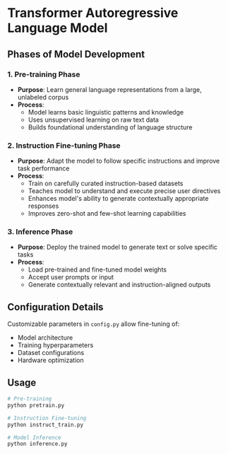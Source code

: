 # Transformer Autoregressive Language Model

## Phases of Model Development

### 1. Pre-training Phase
- **Purpose**: Learn general language representations from a large, unlabeled corpus
- **Process**: 
  - Model learns basic linguistic patterns and knowledge
  - Uses unsupervised learning on raw text data
  - Builds foundational understanding of language structure

### 2. Instruction Fine-tuning Phase
- **Purpose**: Adapt the model to follow specific instructions and improve task performance
- **Process**:
  - Train on carefully curated instruction-based datasets
  - Teaches model to understand and execute precise user directives
  - Enhances model's ability to generate contextually appropriate responses
  - Improves zero-shot and few-shot learning capabilities

### 3. Inference Phase
- **Purpose**: Deploy the trained model to generate text or solve specific tasks
- **Process**:
  - Load pre-trained and fine-tuned model weights
  - Accept user prompts or input
  - Generate contextually relevant and instruction-aligned outputs

## Configuration Details

Customizable parameters in `config.py` allow fine-tuning of:
- Model architecture
- Training hyperparameters
- Dataset configurations
- Hardware optimization

## Usage

```bash
# Pre-training
python pretrain.py

# Instruction Fine-tuning
python instruct_train.py

# Model Inference
python inference.py
```

